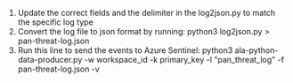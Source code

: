 1. Update the correct fields and the delimiter in the log2json.py to match the specific log type
2. Convert the log file to json format by running: python3 log2json.py > pan-threat-log.json
3. Run this line to send the events to Azure Sentinel: python3 ala-python-data-producer.py -w workspace_id -k primary_key -l "pan_threat_log" -f pan-threat-log.json -v
